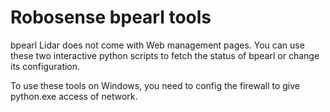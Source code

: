 # Robosense bpearl tools

bpearl Lidar does not come with Web management pages. You can use these two interactive python scripts to fetch the status of bpearl or change its configuration.

To use these tools on Windows, you need to config the firewall to give python.exe access of network.
